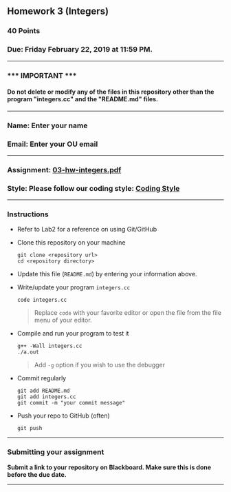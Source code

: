 ## Homework 3 (Integers)

### 40 Points

### Due: Friday February 22, 2019 at 11:59 PM.

---
### *** IMPORTANT ***
#### Do not delete or modify any of the files in this repository other than the program "integers.cc" and the "README.md" files.

---

### Name: Enter your name

### Email: Enter your OU email

---

### Assignment: [03-hw-integers.pdf](03-hw-integers.pdf)

### Style: Please follow our coding style: [Coding Style](https://github.com/nasseef/cs2400/blob/master/docs/coding-style.md)

---

### Instructions

- Refer to Lab2 for a reference on using Git/GitHub
- Clone this repository on your machine

    ```console
    git clone <repository url>
    cd <repository directory>
    ```

- Update this file (`README.md`) by entering your information above.
- Write/update your program `integers.cc`

    ```console
    code integers.cc
    ```
    > Replace `code` with your favorite editor or open the file from the file menu of your editor.

- Compile and run your program to test it

    ```console
    g++ -Wall integers.cc
    ./a.out
    ```

    > Add `-g` option if you wish to use the debugger

- Commit regularly

    ```console
    git add README.md
    git add integers.cc
    git commit -m "your commit message"
    ```

- Push your repo to GitHub (often)
    ```console
    git push
    ```
---

### Submitting your assignment

**Submit a link to your repository on Blackboard. Make sure this is done before the due date.**

---